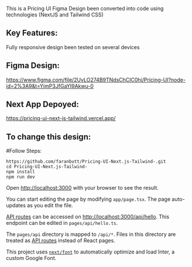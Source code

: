 This is a Pricing UI Figma Design been converted into code using technologies (NextJS and Tailwind CSS)

## Key Features:
Fully responsive design been tested on several devices
## Figma Design:
https://www.figma.com/file/2UvLO274B9TNdsChCIC0hi/Pricing-UI?node-id=2%3A9&t=YjmP3JfGaYI9Akwu-0
## Next App Depoyed:
https://pricing-ui-next-js-tailwind.vercel.app/
## To change this design:
#Follow Steps:
```
https://github.com/faranbutt/Pricing-UI-Next.js-Tailwind-.git
cd Pricing-UI-Next.js-Tailwind-
npm install
npm run dev
```
Open [http://localhost:3000](http://localhost:3000) with your browser to see the result.

You can start editing the page by modifying `app/page.tsx`. The page auto-updates as you edit the file.

[API routes](https://nextjs.org/docs/api-routes/introduction) can be accessed on [http://localhost:3000/api/hello](http://localhost:3000/api/hello). This endpoint can be edited in `pages/api/hello.ts`.

The `pages/api` directory is mapped to `/api/*`. Files in this directory are treated as [API routes](https://nextjs.org/docs/api-routes/introduction) instead of React pages.

This project uses [`next/font`](https://nextjs.org/docs/basic-features/font-optimization) to automatically optimize and load Inter, a custom Google Font.
